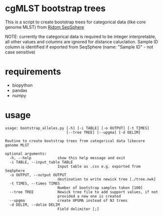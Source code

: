 # cgMLST bootstrap trees
This is a script to create bootstrap trees for categorical data (like core genome MLST) from [Ridom SeqSphere](https://www.ridom.de/seqsphere/)

NOTE: currently the categorical data is required to be integer interpretable, all other values and columns are ignored for distance caluclation.
Sample ID column is identified if exported from SeqSphere (name: "Sample ID" - not case sensitive)

# requirements
- biopython
- pandas
- numpy

# usage

```
usage: bootstrap_alleles.py [-h] [-i TABLE] [-o OUTPUT] [-t TIMES]
                            [--tree TREE] [--upgma] [-d DELIM]

Routine to create bootstrap trees from categorical data likecore genome MLST

optional arguments:
  -h, --help            show this help message and exit
  -i TABLE, --input_table TABLE
                        Input table as .csv e.g. exported from SeqSphere
  -o OUTPUT, --output OUTPUT
                        destination to write newick tree [./tree.nwk]
  -t TIMES, --times TIMES
                        Number of bootstrap samples taken [100]
  --tree TREE           Newick tree file to add support values, if not
                        provided a new one is created
  --upgma               create UPGMA instead of NJ trees
  -d DELIM, --delim DELIM
                        Field delimiter [;]
```
